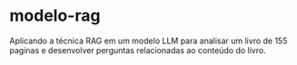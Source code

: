# modelo-rag
Aplicando a técnica RAG em um modelo LLM para analisar um livro de 155 paginas e desenvolver perguntas relacionadas ao conteúdo do livro.
